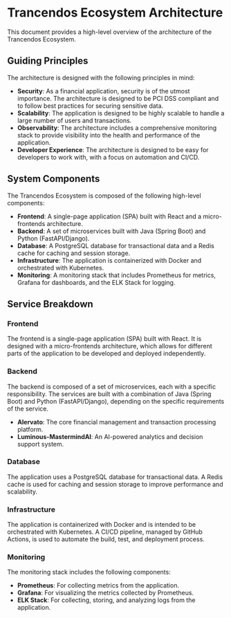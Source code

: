 # Trancendos Ecosystem Architecture

This document provides a high-level overview of the architecture of the Trancendos Ecosystem.

## Guiding Principles

The architecture is designed with the following principles in mind:

- **Security**: As a financial application, security is of the utmost importance. The architecture is designed to be PCI DSS compliant and to follow best practices for securing sensitive data.
- **Scalability**: The application is designed to be highly scalable to handle a large number of users and transactions.
- **Observability**: The architecture includes a comprehensive monitoring stack to provide visibility into the health and performance of the application.
- **Developer Experience**: The architecture is designed to be easy for developers to work with, with a focus on automation and CI/CD.

## System Components

The Trancendos Ecosystem is composed of the following high-level components:

- **Frontend**: A single-page application (SPA) built with React and a micro-frontends architecture.
- **Backend**: A set of microservices built with Java (Spring Boot) and Python (FastAPI/Django).
- **Database**: A PostgreSQL database for transactional data and a Redis cache for caching and session storage.
- **Infrastructure**: The application is containerized with Docker and orchestrated with Kubernetes.
- **Monitoring**: A monitoring stack that includes Prometheus for metrics, Grafana for dashboards, and the ELK Stack for logging.

## Service Breakdown

### Frontend

The frontend is a single-page application (SPA) built with React. It is designed with a micro-frontends architecture, which allows for different parts of the application to be developed and deployed independently.

### Backend

The backend is composed of a set of microservices, each with a specific responsibility. The services are built with a combination of Java (Spring Boot) and Python (FastAPI/Django), depending on the specific requirements of the service.

- **Alervato**: The core financial management and transaction processing platform.
- **Luminous-MastermindAI**: An AI-powered analytics and decision support system.

### Database

The application uses a PostgreSQL database for transactional data. A Redis cache is used for caching and session storage to improve performance and scalability.

### Infrastructure

The application is containerized with Docker and is intended to be orchestrated with Kubernetes. A CI/CD pipeline, managed by GitHub Actions, is used to automate the build, test, and deployment process.

### Monitoring

The monitoring stack includes the following components:

- **Prometheus**: For collecting metrics from the application.
- **Grafana**: For visualizing the metrics collected by Prometheus.
- **ELK Stack**: For collecting, storing, and analyzing logs from the application.
